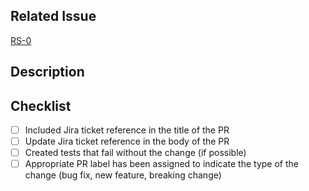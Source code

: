 ## Related Issue
<!--- JIRA ticket link in the following format. Please make sure you replace 0 with your number -->
[RS-0](https://k3btg.atlassian.net/browse/RS-0)

## Description
<!--- Describe your changes in detail -->

## Checklist
<!--- Go over all the following points, and put an `x` in all the boxes that apply. -->
- [ ] Included Jira ticket reference in the title of the PR
- [ ] Update Jira ticket reference in the body of the PR
- [ ] Created tests that fail without the change (if possible)
- [ ] Appropriate PR label has been assigned to indicate the type of the change
      (bug fix, new feature, breaking change)
